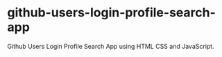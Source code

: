 # github-users-login-profile-search-app
Github Users Login Profile Search App using HTML CSS and JavaScript. 

